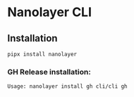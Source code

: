 # Nanolayer CLI


## Installation


`pipx install nanolayer`


### GH Release installation:

```
Usage: nanolayer install gh cli/cli gh 
```
